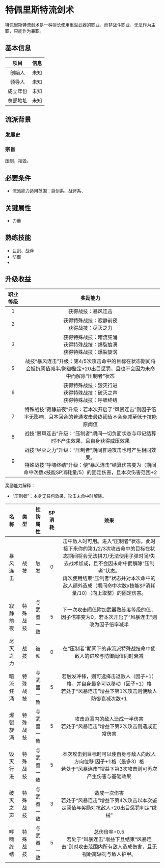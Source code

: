 # 特佩里斯特流剑术

特佩里斯特流剑术是一种擅长使用重型武器的职业，而非战斗职业，无法作为主职，只能作为兼职。

## 基本信息

项目|信息
:--:|:--:
创始人|未知
领导人|未知
成立年份|未知
总部地址|未知

## 流派背景

### 发展史

### 宗旨

压制，摧毁。

## 必要条件

* 流派能力适用范围：巨剑系、战斧系、

## 关键属性

* 力量

## 熟练技能

* 巨剑、战斧
* 防御
* 

## 升级收益

职业等级|奖励能力
:--:|:--:
1|获得战技：暴风连击
2|获得特殊战技：寂静前夜<br>获得战技：尽灭之力
3|获得特殊战技：暗流狂涌<br>获得特殊战技：爆裂旋涡<br>获得特殊战技：爆裂旋涡
5|战技“暴风连击”升级：第4/5次攻击命中的目标在状态期间将会抵抗阈值减半/防御鉴定+20出目惩罚，且也不会因为未命中而解除“压制者”状态
6|获得特殊战技：毁灭行进<br>获得特殊战技：破灭之声<br>获得特殊战技：呼啸终结
7|特殊战技“寂静前夜”升级：若本次开启了“风暴连击”则因子倍率无影响，且本回合的普通攻击最终阈值不会衰减至低于技能原阈值
8|战技“暴风连击”升级：“压制者”期间一切负面状态与印记结算时不产生效果，且自身获得威压效果
9|战技“尽灭之力”升级：“压制者”期间普通攻击也可产生相同效果。<br>特殊战技“呼啸终结”升级：使“暴风连击”结算伤害变为（期间命中次数x技能SP消耗量/5）的固定伤害，且本次伤害范围+2

奖励能力解释：

* “压制者”：本身无任何效果，攻击未命中时解除。

名称|类型|挂钩属性|SP消耗|效果
:--:|:--:|:--:|:--:|:--:
暴风连击|战技|触发|0|击中敌人时可用。进入“压制者”状态，此时接下来你的第1/2/3次攻击命中的目标在状态期间将会无法拼刀/无法使用子弹时间/失去战术加成，且不会因未命中而解除“压制者”状态。<br>再次使用结束“压制者”状态并对本次命中的敌人额外造成（期间命中次数x技能SP消耗量/10）（向上取整）的固定伤害。
寂静前夜|特殊战技|与武器一致|5|下一次攻击阈值附加武器熟练度等级的值，因子倍率变为0，若本次开启了“风暴连击”则改为因子倍率减半
尽灭之力|战技|被动|0|在“压制者”期间下的非流派特殊战技命中使敌人的进攻与防御阈值同时衰减
暗流狂涌|特殊战技|与武器一致|5|若触发冲锋，则可选择击退敌人（因子+1）格，并自身最多可以移动（因子+1）格<br>若处于“风暴连击”增益下第1次攻击则使敌人防御衰减次数+1
爆裂旋涡|特殊战技|与武器一致|5|攻击范围内的敌人造成一半伤害<br>若处于“风暴连击”增益下第2次攻击则造成正常伤害
毁灭行进|特殊战技|与武器一致|5|本次攻击到目标时可以使自身与敌人向敌人方向位移 因子+1格（最多3）格<br>若处于“风暴连击”增益下第3次攻击则可再次产生伤害与基础效果
破灭之声|特殊战技|与武器一致|3|造成一次伤害<br>若处于“风暴连击”增益下第4次攻击以本次鉴定阈值与奖励对抗敌人+20出目惩罚判定“缴械”
呼啸终结|特殊战技|与武器一致|5|总伤倍率+0.5<br>若处于“风暴连击”增益下且结束“风暴连击”则对攻击范围内所有敌人造成伤害，且无视距离惩罚与敌人护甲。
